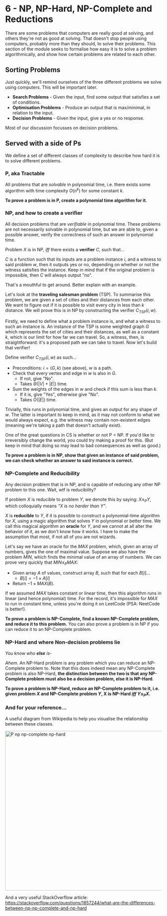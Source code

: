 # 6 - NP, NP-Hard, NP-Complete and Reductions

There are some problems that computers are really good at solving, and others they're not as good at solving. That doesn't stop people using computers, probably more than they should, to solve their problems. This section of the module seeks to formalise how easy it is to solve a problem algorithmically, and show how certain problems are related to each other.

## Sorting Problems

Just quickly, we'll remind ourselves of the three different problems we solve using computers. This will be important later.

- **Search Problems** - Given the input, find some output that satisfies a set of conditions.
- **Optimisation Problems** - Produce an output that is max/minimal, in relation to the input.
- **Decision Problems** - Given the input, give a yes or no response.

Most of our discussion focusses on decision problems.

## Served with a side of Ps

We define a set of different classes of complexity to describe how hard it is to solve different problems.

### P, aka Tractable

All problems that are *solvable* in polynomial time, i.e. there exists some algorithm with time complexity $O(n^k)$ for some constant $k$.

**To prove a problem is in P, create a polynomial time algorithm for it.**

### NP, and how to create a verifier

All decision problems that are *verifiable* in polynomial time. These problems are not necessarily solvable in polynomial time, but we are able to, given a possible answer, verify the correctness of such an answer in polynomial time.

Problem $X$ is in NP, *iff* there exists a **verifier** $C$, such that...

$C$ is a function such that its inputs are a problem instance $i$, and a witness to said problem $w$, then it outputs yes or no, depending on whether or not the witness satisfies the instance. Keep in mind that if the original problem is impossible, then $C$ will always output "no".

That's a mouthful to get around. Better explain with an example.

Let's look at the **traveling salesman problem** (TSP). To summarise this problem, we are given a set of cities and their distances from each other. We want to figure out if it is possible to visit every city in less than $k$ distance. We will prove this is in NP by constructing the verifier $C_{TSP}(i,w)$.

Firstly, we need to define what a problem instance is, and what a witness to such an instance is. An instance of the TSP is some weighted graph $G$ which represents the set of cities and their distances, as well as a constant $k$, which is our limit for how far we can travel. So, a witness, then, is straightforward: it's a proposed path we can take to travel. Now let's build that verifier!

Define verifier $C_{TSP}(i,w)$ as such...
- Preconditions: $i = (G, k)$ (see above), $w$ is a path.
- Check that every vertex and edge in $w$ is also in $G$.
  - If not, give "No".
  - Takes $\Theta (|V| + |E|)$ time.
- Sum the weights of the edges in $w$ and check if this sum is less than $k$.
  - If it is, give "Yes", otherwise give "No".
  - Takes $O(|E|)$ time.

Trivially, this runs in polynomial time, and gives an output for any shape of $w$. The latter is important to keep in mind, as it may not conform to what we would always expect, e.g. the witness may contain non-existent edges (meaning we're taking a path that doesn't actually exist).

One of the great questions in CS is whether or not P = NP. If you'd like to irreversibly change the world, you could try making a proof for this. (But keep in mind that doing so may lead to bad consequences as well as good.)

**To prove a problem is in NP, show that given an instance of said problem, we can check whether an answer to said instance is correct.**

### NP-Complete and Reducibility

Any decision problem that is in NP, and is capable of reducing any other NP problem to this one. Wait, wtf is reducibility?

If problem $X$ is reducible to problem $Y$, we denote this by saying: $X \leq_P Y$, which colloquially means *"X is no harder than Y"*.

$X$ is **reducible** to $Y$, if it is possible to construct a polynomial-time algorithm for $X$, using a magic algorithm that solves $Y$ in polynomial or better time. We call this magical algorithm an **oracle** for $Y$, and we cannot at all alter the behavior of it, as we don't know how it works. I have to make the assumption that most, if not all of you are not wizards.

Let's say we have an oracle for the $MAX$ problem, which, given an array of numbers, gives the one of maximal value. Suppose we also have the problem $MIN$, which finds the minimal value of an array of numbers. We can prove very quickly that $MIN \leq_P MAX$:

- Given array $A$ of values, construct array $B$, such that for each $B[i]$...
  - $B[i] = -1 \times A[i]$
- Return $-1 \times MAX(B)$.
  
If we assumed $MAX$ takes constant or linear time, then this algorithm runs in linear (and hence polynomial) time. For the record, it's impossible for $MAX$ to run in constant time, unless you're doing it on LeetCode (PSA: NeetCode is better!).

**To prove a problem is NP-Complete, find a known NP-Complete problem, and reduce it to this problem.** You can also prove a problem is in NP if you can reduce it to an NP-Complete problem.

### NP-Hard and where Non-decision problems lie

*You know who **else** is-*

*Ahem*. An NP-Hard problem is any problem which you can reduce an NP-Complete problem to. Note that this does indeed mean any NP-Complete problem is also NP-Hard, **the distinction between the two is that any NP-Complete problem must also be a decision problem, else it is NP-Hard**.

**To prove a problem is NP-Hard, reduce an NP-Complete problem to it, i.e. given problem $X$ and NP-Complete problem $Y$, X is NP-Hard *iff* $Y \leq_P X$.**

### And for your reference...

A useful diagram from Wikipedia to help you visualise the relationship between these classes.

<a title="Behnam Esfahbod, CC BY-SA 3.0 &lt;https://creativecommons.org/licenses/by-sa/3.0&gt;, via Wikimedia Commons" href="https://commons.wikimedia.org/wiki/File:P_np_np-complete_np-hard.svg"><img width="512" alt="P np np-complete np-hard" src="https://upload.wikimedia.org/wikipedia/commons/thumb/a/a0/P_np_np-complete_np-hard.svg/512px-P_np_np-complete_np-hard.svg.png?20250417154839"></a>

And a very useful StackOverflow article: <https://stackoverflow.com/questions/1857244/what-are-the-differences-between-np-np-complete-and-np-hard>

